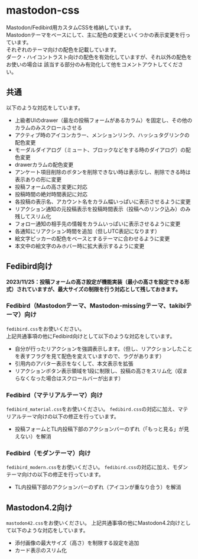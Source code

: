 # mastodon-css
Mastodon/Fedibird用カスタムCSSを格納しています。  
Mastodonテーマをベースにして、主に配色の変更といくつかの表示変更を行っています。  
それぞれのテーマ向けの配色を記載しています。  
ダーク・ハイコントラスト向けの配色を有効化していますが、それ以外の配色をお使いの場合は
該当する部分のみ有効化して他をコメントアウトしてください。

## 共通
以下のような対応をしています。

- 上級者UIのdrawer（最左の投稿フォームがあるカラム）を固定し、その他のカラムのみスクロールさせる
- アクティブ時のアイコンカラー、メンションリンク、ハッシュタグリンクの配色変更
- モーダルダイアログ（ミュート、ブロックなどをする時のダイアログ）の配色変更
- drawerカラムの配色変更
- アンケート項目削除のボタンを削除できない時は表示なし、削除できる時は表示ありの形に変更
- 投稿フォームの高さ変更に対応  
- 投稿時間の絶対時間表記に対応
- 各投稿の表示名、アカウント名をカラム幅いっぱいに表示させるように変更
- リアクション通知の元投稿表示を投稿時間表示（投稿へのリンク込み）のみ残してスリム化
- フォロー通知の相手先の情報をカラムいっぱいに表示させるように変更
- 各通知にリアクション時間を追加（但しUTC表記になります）
- 絵文字ピッカーの配色をベースとするテーマに合わせるように変更
- 本文中の絵文字のみホバー時に拡大表示するように変更

## Fedibird向け

**2023/11/25：投稿フォームの高さ設定が機能実装（最小の高さを設定できる形式）されていますが、最大サイズの制限を行う対応として残しておきます。**

### Fedibird（Mastodonテーマ、Mastodon-missingテーマ、takibiテーマ）向け
`fedibird.css`をお使いください。  
上記共通事項の他にFedibird向けとして以下のような対応をしています。

- 自分が行ったリアクションを強調表示します。（但し、リアクションしたことを表すフラグを見て配色を変えていますので、ラグがあります）
- 引用内のアバター表示をなくして、本文表示を拡張
- リアクションボタン表示領域を1段に制限し、投稿の高さをスリム化（収まらなくなった場合はスクロールバーが出ます）

### Fedibird（マテリアルテーマ）向け
`fedibird_material.css`をお使いください。
`fedibird.css`の対応に加え、マテリアルテーマ向けの以下の修正を行っています。

- 投稿フォームとTL内投稿下部のアクションバーのずれ（「もっと見る」が見えない）を解消

### Fedibird（モダンテーマ）向け
`fedibird_modern.css`をお使いください。
`fedibird.css`の対応に加え、モダンテーマ向けの以下の修正を行っています。

- TL内投稿下部のアクションバーのずれ（アイコンが重なり合う）を解消

## Mastodon4.2向け
`mastodon42.css`をお使いください。
上記共通事項の他にMastodon4.2向けとして以下のような対応をしています。

- 添付画像の最大サイズ（高さ）を制限する設定を追加
- カード表示のスリム化
